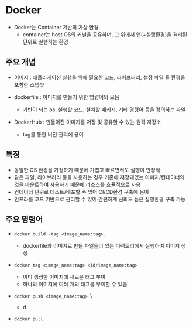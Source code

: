 # Docker

- Docker는 Container 기반의 가상 환경
  - container는 host OS의 커널을 공유하며, 그 위에서 앱(+실행환경)을 격리된 단위로 실행하는 환경



## 주요 개념

- 이미지 : 애플리케이션 실행을 위해 필요한 코드, 라이브러리, 설정 파일 들 환경을 포함한 스냅샷
- dockerfile : 이미지를 만들기 위한 명령어의 모음
  - 기반이 되는 os, 실행할 코드, 설치할 패키지, 기타 명령어 등을 정의하는 파일

- DockerHub : 만들어진 이미지를 저장 및 공유할 수 있는 원격 저장소
  - tag를 통한 버전 관리에 용이



## 특징

- 동일한 OS 환경을 가정하기 때문에 가볍고 빠르면서도 실행이 안정적
- 같은 파일, 라이브러리 등을 사용하는 경우 기존에 저장돼있는 이미지/컨테이너의 것을 마운트하여 사용하기 때문에 리소스를 효율적으로 사용
- 컨테이너 단위로 테스트/배포할 수 있어 CI/CD환경 구축에 용이
- 인프라를 코드 기반으로 관리할 수 있어 간편하게 신뢰도 높은 실행환경 구축 가능



## 주요 명령어

- `docker build -tag <image_name:tag>.` 
  - dockerfile과 이미지로 만들 파일들이 있는 디렉토리에서 실행하여 이미지 생성

- `docker tag <image_name:tag> <id/image_name:tag>`
  - 이미 생성한 이미지에 새로운 태그 부여
  - 하나의 이미지에 여러 개의 태그를 부여할 수 있음

- `docker push <image_name:tag> `\
  - d
- `docker pull `